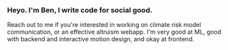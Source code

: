 ### Heyo. I'm Ben, I write code for social good.

Reach out to me if you're interested in working on climate risk model communication, or an effective altruism webapp.
I'm very good at ML, good with backend and interactive motion design, and okay at frontend.
